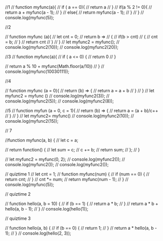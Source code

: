  //1
// function myfunc(a){
//      if ( a == 0){
//         return a
//      }
// if(a % 2 != 0){
//     return a + myfunc(a - 1); 
// }
// else{
//     return myfunc(a - 1);
// }
// }
// console.log(myfunc(5));

//2

// function  myfunc (a){
//     let cnt = 0;
//     return b =>
//     {
//         if(b > cnt)
//         {
//             cnt = b;
//         }
//         return cnt
//     }
// }
// let myfunc2 = myfunc();
// console.log(myfunc2(10));
// console.log(myfunc2(20));

//3
// function myfunc(a){
//     if ( a <= 0) {
//       return 0
//     }

//    return a % 10 + myfunc(Math.floor(a/10))
// }
// console.log(myfunc(10030111));

//4

// function myfunc (a = 0){
//    return (b) => {
//       return a = a + b
//    }
// }
// let myfunc2 = myfunc ()
// console.log(myfunc2(3));
// console.log(myfunc2(5));
// console.log(myfunc2(8));

//5
// function  myfun (a = 0, c = 1){
//       return (b) => {
//          return a = (a + b)/c++
//       }
// }
// let myfunc2= myfunc()
// console.log(myfunc2(10));
// console.log(myfunc2(15));



// 7

//function myfunc(a, b) {
//     let c = a;
  
//     return function() {
//       let sum = c;
//       c += b;
//       return sum;
//     };
//   }
  
//   let myfunc2 = myfunc(0, 2); 
//   console.log(myfunc2()); 
//   console.log(myfunc2()); 
//   console.log(myfunc2());

// quiztime 1
// let cnt = 1;
// function myfunc(num) {
//   if (num == 0) {
//     return cnt;
//   }
//   cnt *= num;
//   return myfunc(num - 1);
// }
// console.log(myfunc(5));

// quiztime 2

// function hello(a, b = 10) {
//   if (b == 1) {
//     return a * b;
//   }
//   return a * b + hello(a, b - 1);
// }
// console.log(hello(1));

// quiztime 3

// function hello(a, b) {
//   if (b == 0) {
//     return 1;
//   }
//   return a * hello(a, b - 1);
// }
// console.log(hello(2, 3));
